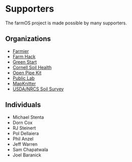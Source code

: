 # Supporters

The farmOS project is made possible by many supporters.

## Organizations

* [Farmier](http://farmier.com)
* [Farm Hack](http://farmhack.org)
* [Green Start](http://www.greenstartnh.org)
* [Cornell Soil Health](http://soilhealth.cals.cornell.edu)
* [Open Pipe Kit](http://openpipekit.org)
* [Public Lab](https://publiclab.org)
* [MapKnitter](https://mapknitter.org)
* [USDA/NRCS Soil Survey](http://sdmdataaccess.nrcs.usda.gov)

## Individuals

* Michael Stenta
* Dorn Cox
* RJ Steinert
* Pol Dellaiera
* Phil Anzel
* Jeff Warren
* Sam Chapatwala
* Joel Baranick

